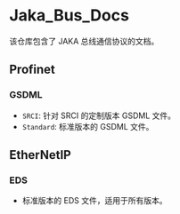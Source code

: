# Jaka_Bus_Docs

该仓库包含了 JAKA 总线通信协议的文档。

## Profinet

### GSDML

- `SRCI`: 针对 SRCI 的定制版本 GSDML 文件。
- `Standard`: 标准版本的 GSDML 文件。

## EtherNetIP

### EDS

- 标准版本的 EDS 文件，适用于所有版本。

